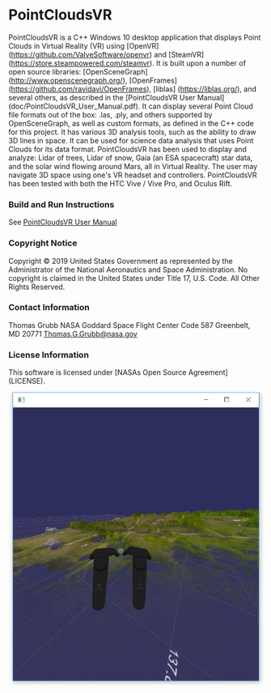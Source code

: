 # PointCloudsVR
PointCloudsVR is a C++ Windows 10 desktop application that displays Point Clouds in Virtual Reality (VR) using [OpenVR] (https://github.com/ValveSoftware/openvr) and [SteamVR] (https://store.steampowered.com/steamvr).  It is built upon a number of open source libraries: [OpenSceneGraph] (http://www.openscenegraph.org/), [OpenFrames] (https://github.com/ravidavi/OpenFrames), [liblas] (https://liblas.org/), and several others, as described in the [PointCloudsVR User Manual] (doc/PointCloudsVR_User_Manual.pdf).  It can display several Point Cloud file formats out of the box: .las, .ply, and others supported by OpenSceneGraph, as well as custom formats, as defined in the C++ code for this project.  It has various 3D analysis tools, such as the ability to draw 3D lines in space.  It can be used for science data analysis that uses Point Clouds for its data format.  PointCloudsVR has been used to display and analyze: Lidar of trees, Lidar of snow, Gaia (an ESA spacecraft) star data, and the solar wind flowing around Mars, all in Virtual Reality.  The user may navigate 3D space using one's VR headset and controllers. PointCloudsVR has been tested with both the HTC Vive / Vive Pro, and Oculus Rift.

### Build and Run Instructions
See [PointCloudsVR User Manual](doc/PointCloudsVR_User_Manual.pdf)

### Copyright Notice
Copyright © 2019 United States Government as represented by the Administrator of
the National Aeronautics and Space Administration. No copyright is claimed in the
United States under Title 17, U.S. Code. All Other Rights Reserved.

### Contact Information
Thomas Grubb
NASA Goddard Space Flight Center
Code 587
Greenbelt, MD 20771
Thomas.G.Grubb@nasa.gov

### License Information

This software is licensed under [NASAs Open Source Agreement] (LICENSE).

![Sample VR Screenshot](data/images/Screenshot%202017-12-12%2016.21.59.png "Sample VR Screenshot")
